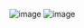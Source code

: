 ![image](https://github.com/loftagain/tallinntriplevip/assets/132069977/22c2e99f-5f55-4b2b-bf61-7e9c99e086df)
![image](https://github.com/loftagain/tallinntriplevip/assets/132069977/051aad25-af97-4b3e-be7b-f894c2cba2ab)

